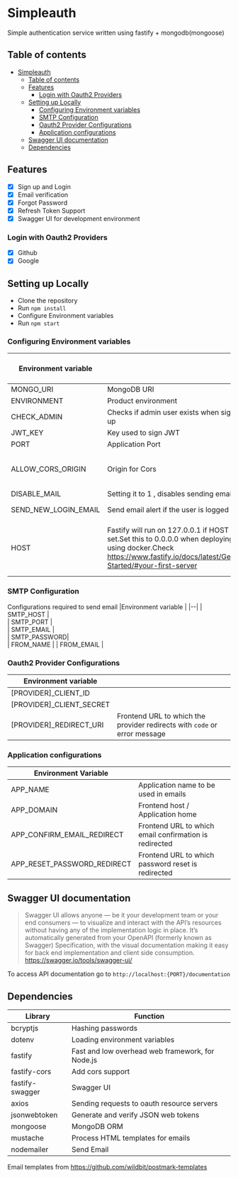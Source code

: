 ﻿# Simpleauth
Simple authentication service written using fastify + mongodb(mongoose)

## Table of contents
- [Simpleauth](#simpleauth)
  - [Table of contents](#table-of-contents)
  - [Features](#features)
    - [Login with Oauth2 Providers](#login-with-oauth2-providers)
  - [Setting up Locally](#setting-up-locally)
    - [Configuring Environment variables](#configuring-environment-variables)
    - [SMTP Configuration](#smtp-configuration)
    - [Oauth2 Provider Configurations](#oauth2-provider-configurations)
    - [Application configurations](#application-configurations)
  - [Swagger UI documentation](#swagger-ui-documentation)
  - [Dependencies](#dependencies)

## Features
 - [x] Sign up and Login 
 - [x] Email verification
 - [x] Forgot Password
 - [x] Refresh Token Support
 - [x] Swagger UI for development environment

### Login with Oauth2 Providers
- [x] Github
- [x] Google
## Setting up Locally

 - Clone the repository
 - Run `npm install`
 - Configure Environment variables
 -  Run `npm start`
 
### Configuring Environment variables

|Environment variable  |  |Default (If not configured)|
|--|--|--|
|  MONGO_URI | MongoDB URI |-|
| ENVIRONMENT | Product environment |"dev"|
|  CHECK_ADMIN| Checks if admin user exists when signing up |1 (0 to skip check)|
| JWT_KEY |Key used to sign JWT  |-|
| PORT |Application Port  |5000|
| ALLOW_CORS_ORIGIN | Origin for Cors |Disables CORS if its not configured|
| DISABLE_MAIL | Setting it to 1 , disables sending emails|-|
|  SEND_NEW_LOGIN_EMAIL| Send email alert if the user is logged in |0 (1 to send)|
| HOST | Fastify will run on 127.0.0.1 if HOST not set.Set this to 0.0.0.0 when deploying using docker.Check https://www.fastify.io/docs/latest/Getting-Started/#your-first-server | Fastify will run the application in localhost (127.0.0.1) by default |
### SMTP Configuration
Configurations required to send email
|Environment variable  |
|--|
| SMTP_HOST |  
| SMTP_PORT |  
| SMTP_EMAIL |  
|  SMTP_PASSWORD|  
| FROM_NAME | 
| FROM_EMAIL | 

### Oauth2 Provider Configurations

|Environment variable  | |
|--|--|
| [PROVIDER]_CLIENT_ID | |
| [PROVIDER]_CLIENT_SECRET | | 
| [PROVIDER]_REDIRECT_URI | Frontend URL to which the provider redirects with `code` or error message|




### Application configurations
|  Environment Variable|  |
|--|--|
|APP_NAME  | Application name to be used in emails |
|APP_DOMAIN  |  Frontend host / Application home|
|APP_CONFIRM_EMAIL_REDIRECT  | Frontend URL to which email confirmation is redirected |
| APP_RESET_PASSWORD_REDIRECT |  Frontend URL to which password reset is redirected |

## Swagger UI documentation

> Swagger UI allows anyone — be it your development team or your end consumers — to visualize and interact with the API’s resources without having any of the implementation logic in place. It’s automatically generated from your OpenAPI (formerly known as Swagger) Specification, with the visual documentation making it easy for back end implementation and client side consumption.
https://swagger.io/tools/swagger-ui/

To access API documentation go to `http://localhost:{PORT}/documentation`
## Dependencies

|Library  | Function |
|--|--|
| bcryptjs | Hashing passwords |
|dotenv |Loading environment variables |
| fastify| Fast and low overhead web framework, for Node.js |
|fastify-cors|Add cors support|
|fastify-swagger|Swagger UI|
|axios|Sending requests to oauth resource servers|
|jsonwebtoken|Generate and verify JSON web tokens|
|mongoose|MongoDB ORM|
|mustache|Process HTML templates for emails|
|nodemailer|Send Email|

Email templates from https://github.com/wildbit/postmark-templates
     


